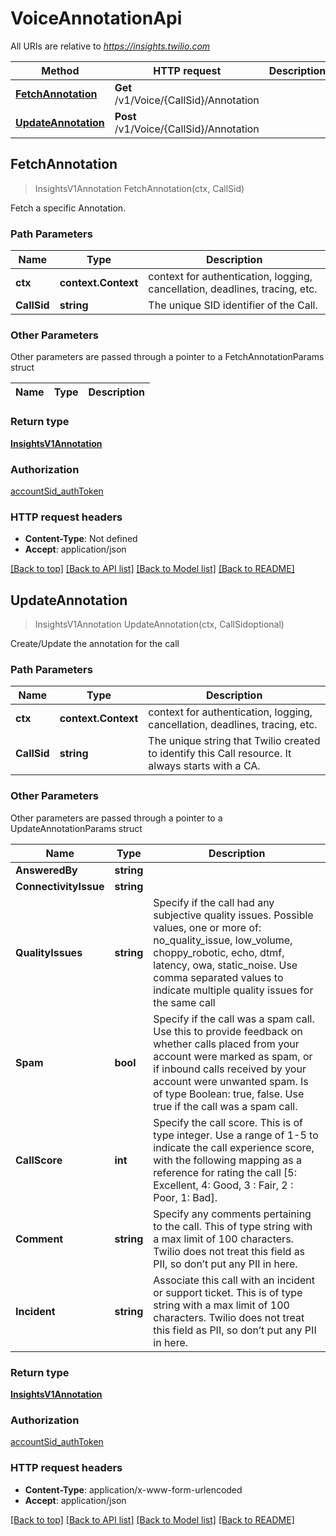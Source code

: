 # VoiceAnnotationApi

All URIs are relative to *https://insights.twilio.com*

Method | HTTP request | Description
------------- | ------------- | -------------
[**FetchAnnotation**](VoiceAnnotationApi.md#FetchAnnotation) | **Get** /v1/Voice/{CallSid}/Annotation | 
[**UpdateAnnotation**](VoiceAnnotationApi.md#UpdateAnnotation) | **Post** /v1/Voice/{CallSid}/Annotation | 



## FetchAnnotation

> InsightsV1Annotation FetchAnnotation(ctx, CallSid)



Fetch a specific Annotation.

### Path Parameters


Name | Type | Description
------------- | ------------- | -------------
**ctx** | **context.Context** | context for authentication, logging, cancellation, deadlines, tracing, etc.
**CallSid** | **string** | The unique SID identifier of the Call.

### Other Parameters

Other parameters are passed through a pointer to a FetchAnnotationParams struct


Name | Type | Description
------------- | ------------- | -------------

### Return type

[**InsightsV1Annotation**](InsightsV1Annotation.md)

### Authorization

[accountSid_authToken](../README.md#accountSid_authToken)

### HTTP request headers

- **Content-Type**: Not defined
- **Accept**: application/json

[[Back to top]](#) [[Back to API list]](../README.md#documentation-for-api-endpoints)
[[Back to Model list]](../README.md#documentation-for-models)
[[Back to README]](../README.md)


## UpdateAnnotation

> InsightsV1Annotation UpdateAnnotation(ctx, CallSidoptional)



Create/Update the annotation for the call

### Path Parameters


Name | Type | Description
------------- | ------------- | -------------
**ctx** | **context.Context** | context for authentication, logging, cancellation, deadlines, tracing, etc.
**CallSid** | **string** | The unique string that Twilio created to identify this Call resource. It always starts with a CA.

### Other Parameters

Other parameters are passed through a pointer to a UpdateAnnotationParams struct


Name | Type | Description
------------- | ------------- | -------------
**AnsweredBy** | **string** | 
**ConnectivityIssue** | **string** | 
**QualityIssues** | **string** | Specify if the call had any subjective quality issues. Possible values, one or more of:  no_quality_issue, low_volume, choppy_robotic, echo, dtmf, latency, owa, static_noise. Use comma separated values to indicate multiple quality issues for the same call
**Spam** | **bool** | Specify if the call was a spam call. Use this to provide feedback on whether calls placed from your account were marked as spam, or if inbound calls received by your account were unwanted spam. Is of type Boolean: true, false. Use true if the call was a spam call.
**CallScore** | **int** | Specify the call score. This is of type integer. Use a range of 1-5 to indicate the call experience score, with the following mapping as a reference for rating the call [5: Excellent, 4: Good, 3 : Fair, 2 : Poor, 1: Bad].
**Comment** | **string** | Specify any comments pertaining to the call. This of type string with a max limit of 100 characters. Twilio does not treat this field as PII, so don’t put any PII in here.
**Incident** | **string** | Associate this call with an incident or support ticket. This is of type string with a max limit of 100 characters. Twilio does not treat this field as PII, so don’t put any PII in here.

### Return type

[**InsightsV1Annotation**](InsightsV1Annotation.md)

### Authorization

[accountSid_authToken](../README.md#accountSid_authToken)

### HTTP request headers

- **Content-Type**: application/x-www-form-urlencoded
- **Accept**: application/json

[[Back to top]](#) [[Back to API list]](../README.md#documentation-for-api-endpoints)
[[Back to Model list]](../README.md#documentation-for-models)
[[Back to README]](../README.md)

